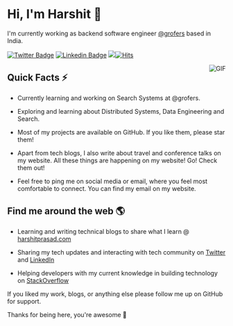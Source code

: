 # Hi, I'm Harshit 👋

I'm currently working as backend software engineer [@grofers](https://grofers.com/) based in India. 

[![Twitter Badge](https://img.shields.io/badge/-@HarshitPrasad8-1ca0f1?style=flat-square&labelColor=1ca0f1&logo=twitter&logoColor=white&link=https://twitter.com/HarshitPrasad8)](https://twitter.com/HarshitPrasad8) [![Linkedin Badge](https://img.shields.io/badge/-harshit--prasad-blue?style=flat-square&logo=Linkedin&logoColor=white&link=https://www.linkedin.com/in/harshit-prasad/)](https://www.linkedin.com/in/harshit-prasad/) ![](https://komarev.com/ghpvc/?username=harshit98&color=blue&style=flat-square&label=total--hits)[![Hits](https://hits.seeyoufarm.com/api/count/incr/badge.svg?url=https%3A%2F%2Fgithub.com%2Fharshit98&count_bg=%2379C83D&title_bg=%23555555&icon=&icon_color=%23E7E7E7&title=daily-hits&edge_flat=false)](https://hits.seeyoufarm.com)


<img align="right" alt="GIF" src="https://media.giphy.com/media/3ohzdKvLT1DxFxhZAI/giphy.gif" />

## Quick Facts ⚡

- Currently learning and working on Search Systems at @grofers.

- Exploring and learning about Distributed Systems, Data Engineering and Search.

- Most of my projects are available on GitHub. If you like them, please star them!

- Apart from tech blogs, I also write about travel and conference talks on my website. All these things are happening on my website! Go! Check them out!

- Feel free to ping me on social media or email, where you feel most comfortable to connect. You can find my email on my website.

## Find me around the web 🌎

- Learning and writing technical blogs to share what I learn @ [harshitprasad.com](http://harshitprasad.com/)

- Sharing my tech updates and interacting with tech community on [Twitter](https://twitter.com/HarshitPrasad8) and [LinkedIn](https://www.linkedin.com/in/harshit-prasad/)

- Helping developers with my current knowledge in building technology on [StackOverflow](https://stackoverflow.com/users/7299340/harshit?tab=profile)

If you liked my work, blogs, or anything else please follow me up on GitHub for support.

Thanks for being here, you're awesome 🙌

<!--
**harshit98/harshit98** is a ✨ _special_ ✨ repository because its `README.md` (this file) appears on your GitHub profile.

Here are some ideas to get you started:

- 🔭 I’m currently working on ...
- 🌱 I’m currently learning ...
- 👯 I’m looking to collaborate on ...
- 🤔 I’m looking for help with ...
- 💬 Ask me about ...
- 📫 How to reach me: ...
- 😄 Pronouns: ...
- ⚡ Fun fact: ...
-->
